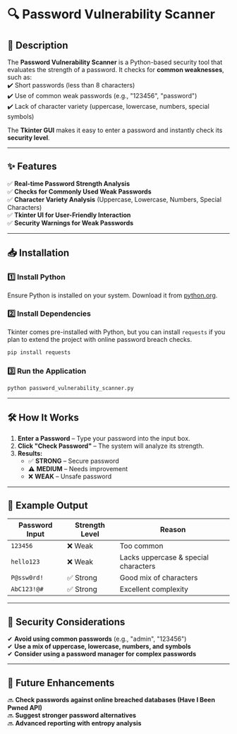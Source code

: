 # 🔍 Password Vulnerability Scanner

## 📌 Description
The **Password Vulnerability Scanner** is a Python-based security tool that evaluates the strength of a password. It checks for **common weaknesses**, such as:  
✔️ Short passwords (less than 8 characters)  
✔️ Use of common weak passwords (e.g., "123456", "password")  
✔️ Lack of character variety (uppercase, lowercase, numbers, special symbols)  

The **Tkinter GUI** makes it easy to enter a password and instantly check its **security level**.

---

## ✨ Features
✅ **Real-time Password Strength Analysis**  
✅ **Checks for Commonly Used Weak Passwords**  
✅ **Character Variety Analysis** (Uppercase, Lowercase, Numbers, Special Characters)  
✅ **Tkinter UI for User-Friendly Interaction**  
✅ **Security Warnings for Weak Passwords**  

---

## 📥 Installation

### 1️⃣ **Install Python**  
Ensure Python is installed on your system. Download it from [python.org](https://www.python.org/downloads/).  

### 2️⃣ **Install Dependencies**  
Tkinter comes pre-installed with Python, but you can install `requests` if you plan to extend the project with online password breach checks.  
```sh
pip install requests
```

### 3️⃣ **Run the Application**  
```sh
python password_vulnerability_scanner.py
```

---

## 🛠️ How It Works
1. **Enter a Password** – Type your password into the input box.  
2. **Click "Check Password"** – The system will analyze its strength.  
3. **Results:**  
   - ✅ **STRONG** – Secure password  
   - ⚠️ **MEDIUM** – Needs improvement  
   - ❌ **WEAK** – Unsafe password  

---

## 📜 Example Output
| Password Input | Strength Level | Reason |
|---------------|---------------|--------|
| `123456`      | ❌ Weak        | Too common |
| `hello123`    | ❌ Weak        | Lacks uppercase & special characters |
| `P@ssw0rd!`   | ✅ Strong      | Good mix of characters |
| `AbC123!@#`   | ✅ Strong      | Excellent complexity |

---

## 🔐 Security Considerations
✔ **Avoid using common passwords** (e.g., "admin", "123456")  
✔ **Use a mix of uppercase, lowercase, numbers, and symbols**  
✔ **Consider using a password manager for complex passwords**  

---

## 🚀 Future Enhancements
🔜 **Check passwords against online breached databases (Have I Been Pwned API)**  
🔜 **Suggest stronger password alternatives**  
🔜 **Advanced reporting with entropy analysis**  
